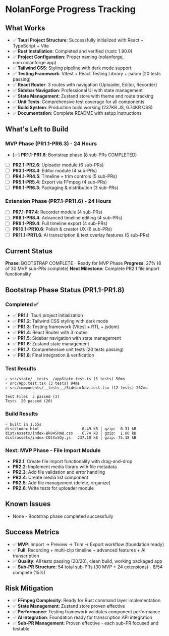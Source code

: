 # NolanForge Progress Tracking

## What Works
- ✅ **Tauri Project Structure**: Successfully initialized with React + TypeScript + Vite
- ✅ **Rust Installation**: Completed and verified (rustc 1.90.0)
- ✅ **Project Configuration**: Proper naming (nolanforge, com.nolanforge.app)
- ✅ **Tailwind CSS**: Styling pipeline with dark mode support
- ✅ **Testing Framework**: Vitest + React Testing Library + jsdom (20 tests passing)
- ✅ **React Router**: 3 routes with navigation (Uploader, Editor, Recorder)
- ✅ **Sidebar Navigation**: Professional UI with state management
- ✅ **State Management**: Zustand store with theme and route tracking
- ✅ **Unit Tests**: Comprehensive test coverage for all components
- ✅ **Build System**: Production build working (237KB JS, 6.74KB CSS)
- ✅ **Documentation**: Complete README with setup instructions

## What's Left to Build

### MVP Phase (PR1.1-PR6.3) - 24 Hours
- [✅] **PR1.1-PR1.8**: Bootstrap phase (8 sub-PRs COMPLETED)
- [ ] **PR2.1-PR2.6**: Uploader module (6 sub-PRs)
- [ ] **PR3.1-PR3.4**: Editor module (4 sub-PRs)
- [ ] **PR4.1-PR4.5**: Timeline + trim controls (5 sub-PRs)
- [ ] **PR5.1-PR5.4**: Export via FFmpeg (4 sub-PRs)
- [ ] **PR6.1-PR6.3**: Packaging & distribution (3 sub-PRs)

### Extension Phase (PR7.1-PR11.6) - 24 Hours
- [ ] **PR7.1-PR7.4**: Recorder module (4 sub-PRs)
- [ ] **PR8.1-PR8.4**: Advanced timeline editing (4 sub-PRs)
- [ ] **PR9.1-PR9.4**: Full timeline export (4 sub-PRs)
- [ ] **PR10.1-PR10.6**: Polish & creator UX (6 sub-PRs)
- [ ] **PR11.1-PR11.6**: AI transcription & text overlay features (6 sub-PRs)

## Current Status
**Phase**: BOOTSTRAP COMPLETE - Ready for MVP Phase
**Progress**: 27% (8 of 30 MVP sub-PRs complete)
**Next Milestone**: Complete PR2.1 file import functionality

## Bootstrap Phase Status (PR1.1-PR1.8)
### Completed ✅
- ✅ **PR1.1**: Tauri project initialization
- ✅ **PR1.2**: Tailwind CSS styling with dark mode
- ✅ **PR1.3**: Testing framework (Vitest + RTL + jsdom)
- ✅ **PR1.4**: React Router with 3 routes
- ✅ **PR1.5**: Sidebar navigation with state management
- ✅ **PR1.6**: Zustand state management
- ✅ **PR1.7**: Comprehensive unit tests (20 tests passing)
- ✅ **PR1.8**: Final integration & verification

### Test Results
```
✓ src/state/__tests__/appState.test.ts (5 tests) 50ms
✓ src/App.test.tsx (3 tests) 94ms
✓ src/components/__tests__/SidebarNav.test.tsx (12 tests) 262ms

Test Files  3 passed (3)
Tests  20 passed (20)
```

### Build Results
```
✓ built in 1.55s
dist/index.html                   0.49 kB │ gzip:  0.31 kB
dist/assets/index-Bk845RWB.css    6.74 kB │ gzip:  1.80 kB
dist/assets/index-COtXx5Qy.js   237.10 kB │ gzip: 75.18 kB
```

### Next: MVP Phase - File Import Module
- **PR2.1**: Create file import functionality with drag-and-drop
- **PR2.2**: Implement media library with file metadata
- **PR2.3**: Add file validation and error handling
- **PR2.4**: Create media list component
- **PR2.5**: Add file management (delete, organize)
- **PR2.6**: Write tests for uploader module

## Known Issues
- None - Bootstrap phase completed successfully

## Success Metrics
- ✅ **MVP**: Import → Preview → Trim → Export workflow (foundation ready)
- ✅ **Full**: Recording + multi-clip timeline + advanced features + AI transcription
- ✅ **Quality**: All tests passing (20/20), clean build, working packaged app
- ✅ **Sub-PR Structure**: 54 total sub-PRs (30 MVP + 24 extensions) - 8/54 complete (15%)

## Risk Mitigation
- ✅ **FFmpeg Complexity**: Ready for Rust command layer implementation
- ✅ **State Management**: Zustand store proven effective
- ✅ **Performance**: Testing framework validates component performance
- ✅ **AI Integration**: Foundation ready for transcription API integration
- ✅ **Sub-PR Management**: Proven effective - each sub-PR focused and testable